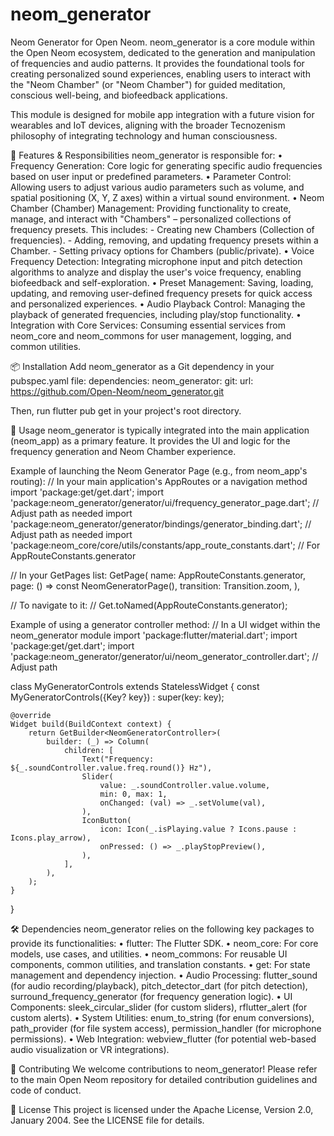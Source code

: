 # neom_generator
Neom Generator for Open Neom.
neom_generator is a core module within the Open Neom ecosystem, 
dedicated to the generation and manipulation of frequencies and audio patterns.
It provides the foundational tools for creating personalized sound experiences,
enabling users to interact with the "Neom Chamber" (or "Neom Chamber") for guided meditation,
conscious well-being, and biofeedback applications.

This module is designed for mobile app integration with a future vision for wearables and IoT devices,
aligning with the broader Tecnozenism philosophy of integrating technology and human consciousness.

🌟 Features & Responsibilities
neom_generator is responsible for:
•	Frequency Generation: Core logic for generating specific audio frequencies based on user input
    or predefined parameters.
•	Parameter Control: Allowing users to adjust various audio parameters such as volume, and spatial
    positioning (X, Y, Z axes) within a virtual sound environment.
•	Neom Chamber (Chamber) Management: Providing functionality to create, manage, and interact with
    "Chambers" – personalized collections of frequency presets. This includes:
    -	Creating new Chambers (Collection of frequencies).
    -	Adding, removing, and updating frequency presets within a Chamber.
    -	Setting privacy options for Chambers (public/private).
•	Voice Frequency Detection: Integrating microphone input and pitch detection algorithms to analyze
    and display the user's voice frequency, enabling biofeedback and self-exploration.
•	Preset Management: Saving, loading, updating, and removing user-defined frequency presets for
    quick access and personalized experiences.
•	Audio Playback Control: Managing the playback of generated frequencies, including play/stop functionality.
•	Integration with Core Services: Consuming essential services from neom_core and neom_commons for user management,
    logging, and common utilities.

📦 Installation
Add neom_generator as a Git dependency in your pubspec.yaml file:
dependencies:
    neom_generator:
        git:
            url: https://github.com/Open-Neom/neom_generator.git

Then, run flutter pub get in your project's root directory.

🚀 Usage
neom_generator is typically integrated into the main application (neom_app) as a primary feature.
It provides the UI and logic for the frequency generation and Neom Chamber experience.

Example of launching the Neom Generator Page (e.g., from neom_app's routing):
// In your main application's AppRoutes or a navigation method
import 'package:get/get.dart';
import 'package:neom_generator/generator/ui/frequency_generator_page.dart'; // Adjust path as needed
import 'package:neom_generator/generator/bindings/generator_binding.dart'; // Adjust path as needed
import 'package:neom_core/core/utils/constants/app_route_constants.dart'; // For AppRouteConstants.generator

// In your GetPages list:
GetPage(
    name: AppRouteConstants.generator,
    page: () => const NeomGeneratorPage(),
    transition: Transition.zoom,
),

// To navigate to it:
// Get.toNamed(AppRouteConstants.generator);

Example of using a generator controller method:
// In a UI widget within the neom_generator module
import 'package:flutter/material.dart';
import 'package:get/get.dart';
import 'package:neom_generator/generator/ui/neom_generator_controller.dart'; // Adjust path

class MyGeneratorControls extends StatelessWidget {
    const MyGeneratorControls({Key? key}) : super(key: key);

    @override
    Widget build(BuildContext context) {
        return GetBuilder<NeomGeneratorController>(
            builder: (_) => Column(
                children: [
                    Text("Frequency: ${_.soundController.value.freq.round()} Hz"),
                    Slider(
                        value: _.soundController.value.volume,
                        min: 0, max: 1,
                        onChanged: (val) => _.setVolume(val),
                    ),
                    IconButton(
                        icon: Icon(_.isPlaying.value ? Icons.pause : Icons.play_arrow),
                        onPressed: () => _.playStopPreview(),
                    ),
                ],
            ),
        );
    }
}

🛠️ Dependencies
neom_generator relies on the following key packages to provide its functionalities:
•	flutter: The Flutter SDK.
•	neom_core: For core models, use cases, and utilities.
•	neom_commons: For reusable UI components, common utilities, and translation constants.
•	get: For state management and dependency injection.
•	Audio Processing: flutter_sound (for audio recording/playback), pitch_detector_dart (for pitch detection),
    surround_frequency_generator (for frequency generation logic).
•	UI Components: sleek_circular_slider (for custom sliders), rflutter_alert (for custom alerts).
•	System Utilities: enum_to_string (for enum conversions), path_provider (for file system access), 
    permission_handler (for microphone permissions).
•	Web Integration: webview_flutter (for potential web-based audio visualization or VR integrations).

🤝 Contributing
We welcome contributions to neom_generator! Please refer to the main Open Neom repository for detailed contribution
guidelines and code of conduct.

📄 License
This project is licensed under the Apache License, Version 2.0, January 2004. See the LICENSE file for details.
